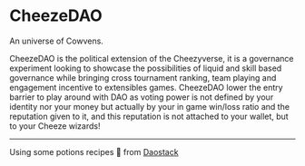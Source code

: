 # CheezeDAO

An universe of Cowvens. 

CheezeDAO is the political extension of the Cheezyverse, it is a governance experiment looking to showcase the possibilities of liquid and skill based governance while bringing cross tournament ranking, team playing and engagement incentive to extensibles games.
CheezeDAO lower the entry barrier to play around with DAO as voting power is not defined by your identity nor your money but actually by your in game win/loss ratio and the reputation given to it, and this reputation is not attached to your wallet, but to your Cheeze wizards!


-------

Using some potions recipes :tropical_drink: from [Daostack](https://github.com/daostack)
